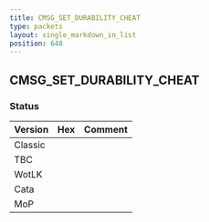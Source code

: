 ```yaml
---
title: CMSG_SET_DURABILITY_CHEAT
type: packets
layout: single_markdown_in_list
position: 648
---
```


## CMSG_SET_DURABILITY_CHEAT

### Status

Version | Hex | Comment
---------- | ---------- | ---------- 
Classic |  |  
TBC |  |  
WotLK |  |  
Cata |  |  
MoP |  |  